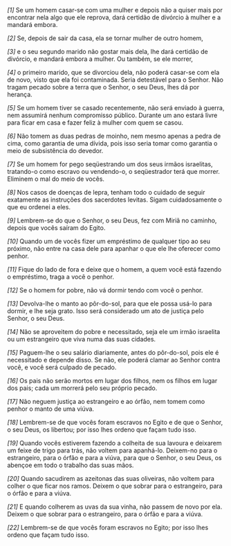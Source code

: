 *[1]* Se um homem casar-se com uma mulher e depois não a quiser mais por encontrar nela algo que ele reprova, dará certidão de divórcio à mulher e a mandará embora.

*[2]* Se, depois de sair da casa, ela se tornar mulher de outro homem,

*[3]* e o seu segundo marido não gostar mais dela, lhe dará certidão de divórcio, e mandará embora a mulher. Ou também, se ele morrer,

*[4]* o primeiro marido, que se divorciou dela, não poderá casar-se com ela de novo, visto que ela foi contaminada. Seria detestável para o Senhor. Não tragam pecado sobre a terra que o Senhor, o seu Deus, lhes dá por herança.

*[5]* Se um homem tiver se casado recentemente, não será enviado à guerra, nem assumirá nenhum compromisso público. Durante um ano estará livre para ficar em casa e fazer feliz à mulher com quem se casou.

*[6]* Não tomem as duas pedras de moinho, nem mesmo apenas a pedra de cima, como garantia de uma dívida, pois isso seria tomar como garantia o meio de subsistência do devedor.

*[7]* Se um homem for pego seqüestrando um dos seus irmãos israelitas, tratando-o como escravo ou vendendo-o, o seqüestrador terá que morrer. Eliminem o mal do meio de vocês.

*[8]* Nos casos de doenças de lepra, tenham todo o cuidado de seguir exatamente as instruções dos sacerdotes levitas. Sigam cuidadosamente o que eu ordenei a eles.

*[9]* Lembrem-se do que o Senhor, o seu Deus, fez com Miriã no caminho, depois que vocês saíram do Egito.

*[10]* Quando um de vocês fizer um empréstimo de qualquer tipo ao seu próximo, não entre na casa dele para apanhar o que ele lhe oferecer como penhor.

*[11]* Fique do lado de fora e deixe que o homem, a quem você está fazendo o empréstimo, traga a você o penhor.

*[12]* Se o homem for pobre, não vá dormir tendo com você o penhor.

*[13]* Devolva-lhe o manto ao pôr-do-sol, para que ele possa usá-lo para dormir, e lhe seja grato. Isso será considerado um ato de justiça pelo Senhor, o seu Deus.

*[14]* Não se aproveitem do pobre e necessitado, seja ele um irmão israelita ou um estrangeiro que viva numa das suas cidades.

*[15]* Paguem-lhe o seu salário diariamente, antes do pôr-do-sol, pois ele é necessitado e depende disso. Se não, ele poderá clamar ao Senhor contra você, e você será culpado de pecado.

*[16]* Os pais não serão mortos em lugar dos filhos, nem os filhos em lugar dos pais; cada um morrerá pelo seu próprio pecado.

*[17]* Não neguem justiça ao estrangeiro e ao órfão, nem tomem como penhor o manto de uma viúva.

*[18]* Lembrem-se de que vocês foram escravos no Egito e de que o Senhor, o seu Deus, os libertou; por isso lhes ordeno que façam tudo isso.

*[19]* Quando vocês estiverem fazendo a colheita de sua lavoura e deixarem um feixe de trigo para trás, não voltem para apanhá-lo. Deixem-no para o estrangeiro, para o órfão e para a viúva, para que o Senhor, o seu Deus, os abençoe em todo o trabalho das suas mãos.

*[20]* Quando sacudirem as azeitonas das suas oliveiras, não voltem para colher o que ficar nos ramos. Deixem o que sobrar para o estrangeiro, para o órfão e para a viúva.

*[21]* E quando colherem as uvas da sua vinha, não passem de novo por ela. Deixem o que sobrar para o estrangeiro, para o órfão e para a viúva.

*[22]* Lembrem-se de que vocês foram escravos no Egito; por isso lhes ordeno que façam tudo isso.

